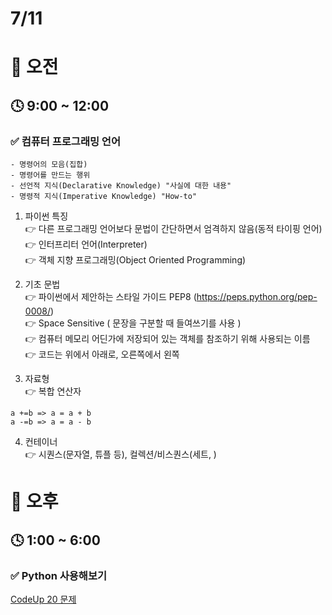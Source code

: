 # 7/11

# 🌇 오전

## 🕓 9:00 ~ 12:00

### ✅ 컴퓨터 프로그래밍 언어
```
- 명령어의 모음(집합)
- 명령어를 만드는 행위 
- 선언적 지식(Declarative Knowledge) "사실에 대한 내용"
- 명령적 지식(Imperative Knowledge) "How-to"
```

1. 파이썬 특징   
👉 다른 프로그래밍 언어보다 문법이 간단하면서 엄격하지 않음(동적 타이핑 언어)   
👉 인터프리터 언어(Interpreter)   
👉 객체 지향 프로그래밍(Object Oriented Programming)   

2. 기초 문법   
👉 파이썬에서 제안하는 스타일 가이드 PEP8 (https://peps.python.org/pep-0008/)   
👉 Space Sensitive ( 문장을 구분할 때 들여쓰기를 사용 )   
👉 컴퓨터 메모리 어딘가에 저장되어 있는 객체를 참조하기 위해 사용되는 이름   
👉 코드는 위에서 아래로, 오른쪽에서 왼쪽

3. 자료형   
👉 복합 연산자
```
a +=b => a = a + b
a -=b => a = a - b
```

4. 컨테이너   
👉 시퀀스(문자열, 튜플 등), 컬렉션/비스퀀스(세트, )

# 🌆 오후

## 🕓 1:00 ~ 6:00

### ✅ Python 사용해보기

[CodeUp 20 문제](CodeUp%201~18.png)